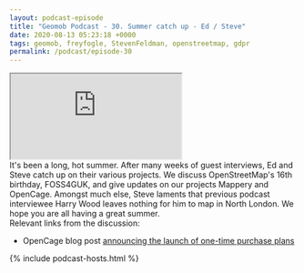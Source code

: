 ```yaml
--- 
layout: podcast-episode
title: "Geomob Podcast - 30. Summer catch up - Ed / Steve"
date: 2020-08-13 05:23:18 +0000
tags: geomob, freyfogle, StevenFeldman, openstreetmap, gdpr
permalink: /podcast/episode-30
---
```


<iframe class="castos-iframe-player" src="https://5e2e9055a029d5-78101471.castos.com/player/226704"></iframe>

<div class="pt20">
It's been a long, hot summer. After many weeks of guest interviews, Ed and Steve catch up on their various projects. We discuss OpenStreetMap's 16th birthday, FOSS4GUK, and give updates on our projects Mappery and OpenCage. Amongst much else, Steve laments that previous podcast interviewee Harry Wood leaves nothing for him to map in North London. We hope you are all having a great summer.
</div>

<div class="pt20">
  Relevant links from the discussion:
  <ul>
    <li class="pt10">OpenCage blog post <a href="https://blog.opencagedata.com/post/one-time-purchases" class="italic">announcing the launch of one-time purchase plans</a></li>
  </ul>
</div>


{% include podcast-hosts.html %}




